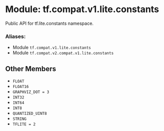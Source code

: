 <div itemscope itemtype="http://developers.google.com/ReferenceObject">
<meta itemprop="name" content="tf.compat.v1.lite.constants" />
<meta itemprop="path" content="Stable" />
<meta itemprop="property" content="FLOAT"/>
<meta itemprop="property" content="FLOAT16"/>
<meta itemprop="property" content="GRAPHVIZ_DOT"/>
<meta itemprop="property" content="INT32"/>
<meta itemprop="property" content="INT64"/>
<meta itemprop="property" content="INT8"/>
<meta itemprop="property" content="QUANTIZED_UINT8"/>
<meta itemprop="property" content="STRING"/>
<meta itemprop="property" content="TFLITE"/>
</div>

# Module: tf.compat.v1.lite.constants

Public API for tf.lite.constants namespace.

### Aliases:

* Module `tf.compat.v1.lite.constants`
* Module `tf.compat.v2.compat.v1.lite.constants`

<!-- Placeholder for "Used in" -->


## Other Members

* `FLOAT` <a id="FLOAT"></a>
* `FLOAT16` <a id="FLOAT16"></a>
* `GRAPHVIZ_DOT = 3` <a id="GRAPHVIZ_DOT"></a>
* `INT32` <a id="INT32"></a>
* `INT64` <a id="INT64"></a>
* `INT8` <a id="INT8"></a>
* `QUANTIZED_UINT8` <a id="QUANTIZED_UINT8"></a>
* `STRING` <a id="STRING"></a>
* `TFLITE = 2` <a id="TFLITE"></a>
